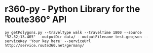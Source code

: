 # r360-py - Python Library for the Route360° API

`py getPolygons.py --travelType walk --travelTime 1800 --source "52.52;13.405" --outputDir data/ --outputFilename test.geojson --serviceKey 'Your key here' --serviceUrl http://service.route360.net/germany/`
